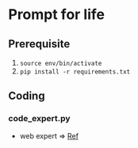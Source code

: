 # Prompt for life

## Prerequisite

1. `source env/bin/activate`
2. `pip install -r requirements.txt`


## Coding

### code_expert.py

- web expert => [Ref](https://www.reddit.com/r/ClaudeAI/comments/1dwra38/sonnet_35_for_coding_system_prompt/)